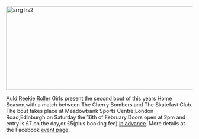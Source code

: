 <html><body><a href="http://scottishrollerderbyblog.com/2013/01/arrg-hs2.jpg"><img src="http://scottishrollerderbyblog.com/2013/01/arrg-hs2.jpg" alt="arrg hs2" width="614" height="227" class="aligncenter size-full wp-image-2066"></a>

<a href="http://arrg.co.uk/">Auld Reekie Roller Girls</a> present the second bout of this years Home Season,with a match between The Cherry Bombers and The Skatefast Club.
The bout takes place at Meadowbank Sports Centre,London Road,Edinburgh on Saturday the 16th of February.Doors open at 2pm and entry is £7 on the day,or £5(plus booking fee) <a href="http://bombersvsskatefast13-es2.eventbrite.com/#">in advance</a>.
More details at the Facebook <a href="http://www.facebook.com/events/817440581730141/">event page</a>.</body></html>
